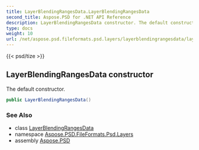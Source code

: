 ```yaml
---
title: LayerBlendingRangesData.LayerBlendingRangesData
second_title: Aspose.PSD for .NET API Reference
description: LayerBlendingRangesData constructor. The default constructor
type: docs
weight: 10
url: /net/aspose.psd.fileformats.psd.layers/layerblendingrangesdata/layerblendingrangesdata/
---
```

{{< psd/tize >}}
## LayerBlendingRangesData constructor

The default constructor.

```csharp
public LayerBlendingRangesData()
```

### See Also

* class [LayerBlendingRangesData](../)
* namespace [Aspose.PSD.FileFormats.Psd.Layers](../../layerblendingrangesdata/)
* assembly [Aspose.PSD](../../../)


